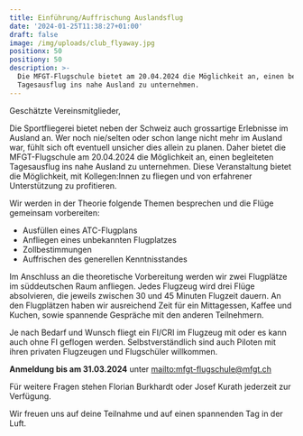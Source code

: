 ```yaml
---
title: Einführung/Auffrischung Auslandsflug
date: '2024-01-25T11:38:27+01:00'
draft: false
image: /img/uploads/club_flyaway.jpg
positionx: 50
positiony: 50
description: >-
  Die MFGT-Flugschule bietet am 20.04.2024 die Möglichkeit an, einen begleiteten
  Tagesausflug ins nahe Ausland zu unternehmen.
---
```

Geschätzte Vereinsmitglieder,

Die Sportfliegerei bietet neben der Schweiz auch grossartige Erlebnisse im Ausland an. Wer noch nie/selten oder schon lange nicht mehr im Ausland war, fühlt sich oft eventuell unsicher dies allein zu planen. Daher bietet die MFGT-Flugschule am 20.04.2024 die Möglichkeit an, einen begleiteten Tagesausflug ins nahe Ausland zu unternehmen. Diese Veranstaltung bietet die Möglichkeit, mit Kollegen:Innen zu fliegen und von erfahrener Unterstützung zu profitieren.

Wir werden in der Theorie folgende Themen besprechen und die Flüge gemeinsam vorbereiten:

* Ausfüllen eines ATC-Flugplans
* Anfliegen eines unbekannten Flugplatzes
* Zollbestimmungen
* Auffrischen des generellen Kenntnisstandes

Im Anschluss an die theoretische Vorbereitung werden wir zwei Flugplätze im süddeutschen Raum anfliegen. Jedes Flugzeug wird drei Flüge absolvieren, die jeweils zwischen 30 und 45 Minuten Flugzeit dauern. An den Flugplätzen haben wir ausreichend Zeit für ein Mittagessen, Kaffee und Kuchen, sowie spannende Gespräche mit den anderen Teilnehmern.

Je nach Bedarf und Wunsch fliegt ein FI/CRI im Flugzeug mit oder es kann auch ohne FI geflogen werden. Selbstverständlich sind auch Piloten mit ihren privaten Flugzeugen und Flugschüler willkommen.  

**Anmeldung bis am 31.03.2024** unter <mailto:mfgt-flugschule@mfgt.ch>

Für weitere Fragen stehen Florian Burkhardt oder Josef Kurath jederzeit zur Verfügung. 

Wir freuen uns auf deine Teilnahme und auf einen spannenden Tag in der Luft.
